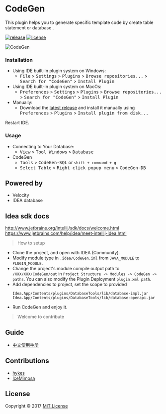 # CodeGen

This plugin helps you to generate specific template code by create table statement or database .

[![release](https://img.shields.io/badge/IDEA-v1.2-blue.svg)](https://plugins.jetbrains.com/plugin/9574-codegen) [![license](https://img.shields.io/github/license/mashape/apistatus.svg)](https://github.com/hykes/CodeGen/blob/master/LICENSE)

![CodeGen](https://raw.githubusercontent.com/hykes/CodeGen/master/doc/codegen.gif)

### Installation
- Using IDE built-in plugin system on Windows:
  - <kbd>File</kbd> > <kbd>Settings</kbd> > <kbd>Plugins</kbd> > <kbd>Browse repositories...</kbd> > <kbd>Search for "CodeGen"</kbd> > <kbd>Install Plugin</kbd>
- Using IDE built-in plugin system on MacOs:
  - <kbd>Preferences</kbd> > <kbd>Settings</kbd> > <kbd>Plugins</kbd> > <kbd>Browse repositories...</kbd> > <kbd>Search for "CodeGen"</kbd> > <kbd>Install Plugin</kbd>
- Manually:
  - Download the [latest release](https://github.com/hykes/CodeGen/releases) and install it manually using <kbd>Preferences</kbd> > <kbd>Plugins</kbd> > <kbd>Install plugin from disk...</kbd>
  
Restart IDE.

### Usage
- Connecting to Your Database:
  - <kbd>View</kbd> > <kbd>Tool Windows</kbd> > <kbd>Database</kbd>
- CodeGen
  - <kbd>Tools</kbd> > <kbd>CodeGen-SQL</kbd> or `shift + command + g`
  - <kbd>Select Table</kbd> > <kbd>Right click popup menu</kbd> > <kbd>CodeGen-DB</kbd>

## Powered by

- Velocity
- IDEA database

## Idea sdk docs

http://www.jetbrains.org/intellij/sdk/docs/welcome.html
https://www.jetbrains.com/help/idea/meet-intellij-idea.html

> How to setup

* Clone the project, and open with IDEA (Community).
* Modify module type in `.idea/CodeGen.iml` from `JAVA_MODULE` to `PLUGIN_MODULE`.
* Change the project's module compile output path to `/XXX/XXX/CodeGen/out` in `Project Structure -> Modules -> CodeGen -> paths`. You can also modify the Plugin Deployment `plugin.xml path`.
* Add dependencies to project, set the scope to provided
  ```
  Idea.App/Contents/plugins/DatabaseTools/lib/database-impl.jar
  Idea.App/Contents/plugins/DatabaseTools/lib/database-openapi.jar
  ```
* Run CodeGen and enjoy it.

> Welcome to contribute

## Guide

* [中文使用手册](https://github.com/hykes/CodeGen/blob/master/doc/Guide_zh_v1.2.md)

## Contributions

* [hykes](https://github.com/hykes)
* [IceMimosa](https://github.com/IceMimosa)

## License
Copyright © 2017 [MIT License](https://github.com/hykes/CodeGen/blob/master/LICENSE)


